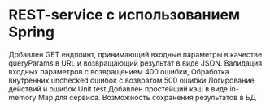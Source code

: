 # REST-service с использованием Spring
Добавлен GET ендпоинт, принимающий входные параметры в качестве queryParams в URL и возвращающий результат в виде JSON.
Валидация входных параметров с возвращением 400 ошибки, 
Обработка внутренних unchecked ошибок с возвратом 500 ошибки 
Логирование действий и ошибок 
Unit test
Добавлен простейший кэш в виде in-memory Map для сервиса. 
Возможность сохранения результатов в БД
